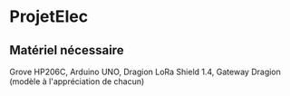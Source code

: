 # ProjetElec

## Matériel nécessaire

Grove HP206C, Arduino UNO, Dragion LoRa Shield 1.4, Gateway Dragion (modèle à l'appréciation de chacun)
